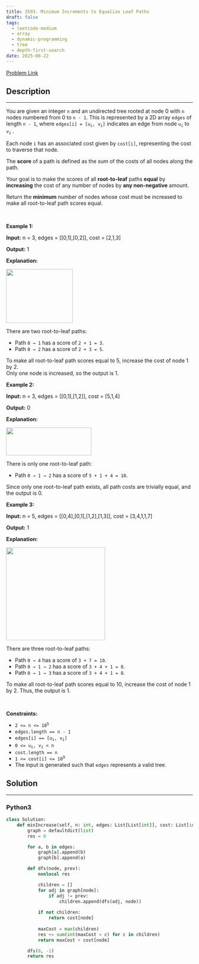 ```yaml
---
title: 3593. Minimum Increments to Equalize Leaf Paths
draft: false
tags: 
  - leetcode-medium
  - array
  - dynamic-programming
  - tree
  - depth-first-search
date: 2025-06-22
---
```


[Problem Link](https://leetcode.com/problems/minimum-increments-to-equalize-leaf-paths/)

## Description

---
<p>You are given an integer <code>n</code> and an undirected tree rooted at node 0 with <code>n</code> nodes numbered from 0 to <code>n - 1</code>. This is represented by a 2D array <code>edges</code> of length <code>n - 1</code>, where <code>edges[i] = [u<sub>i</sub>, v<sub>i</sub>]</code> indicates an edge from node <code>u<sub>i</sub></code> to <code>v<sub>i</sub></code> .</p>

<p>Each node <code>i</code> has an associated cost given by <code>cost[i]</code>, representing the cost to traverse that node.</p>

<p>The <strong>score</strong> of a path is defined as the sum of the costs of all nodes along the path.</p>

<p>Your goal is to make the scores of all <strong>root-to-leaf</strong> paths <strong>equal</strong> by <strong>increasing</strong> the cost of any number of nodes by <strong>any non-negative</strong> amount.</p>

<p>Return the <strong>minimum</strong> number of nodes whose cost must be increased to make all root-to-leaf path scores equal.</p>

<p>&nbsp;</p>
<p><strong class="example">Example 1:</strong></p>

<div class="example-block">
<p><strong>Input:</strong> <span class="example-io">n = 3, edges = [[0,1],[0,2]], cost = [2,1,3]</span></p>

<p><strong>Output:</strong> <span class="example-io">1</span></p>

<p><strong>Explanation:</strong></p>

<p><img src="https://assets.leetcode.com/uploads/2025/05/28/screenshot-2025-05-28-at-134018.png" style="width: 180px; height: 145px;" /></p>

<p>There are two root-to-leaf paths:</p>

<ul>
	<li>Path <code>0 &rarr; 1</code> has a score of <code>2 + 1 = 3</code>.</li>
	<li>Path <code>0 &rarr; 2</code> has a score of <code>2 + 3 = 5</code>.</li>
</ul>

<p>To make all root-to-leaf path scores equal to 5, increase the cost of node 1 by 2.<br />
Only one node is increased, so the output is 1.</p>
</div>

<p><strong class="example">Example 2:</strong></p>

<div class="example-block">
<p><strong>Input:</strong> <span class="example-io">n = 3, edges = [[0,1],[1,2]], cost = [5,1,4]</span></p>

<p><strong>Output:</strong> <span class="example-io">0</span></p>

<p><strong>Explanation:</strong></p>

<p><img src="https://assets.leetcode.com/uploads/2025/05/28/screenshot-2025-05-28-at-134249.png" style="width: 230px; height: 75px;" /></p>

<p>There is only<b> </b>one root-to-leaf path:</p>

<ul>
	<li>
	<p>Path <code>0 &rarr; 1 &rarr; 2</code> has a score of <code>5 + 1 + 4 = 10</code>.</p>
	</li>
</ul>

<p>Since only one root-to-leaf path exists, all path costs are trivially equal, and the output is 0.</p>
</div>

<p><strong class="example">Example 3:</strong></p>

<div class="example-block">
<p><strong>Input:</strong> <span class="example-io">n = 5, edges = [[0,4],[0,1],[1,2],[1,3]], cost = [3,4,1,1,7]</span></p>

<p><strong>Output:</strong> <span class="example-io">1</span></p>

<p><strong>Explanation:</strong></p>

<p><img src="https://assets.leetcode.com/uploads/2025/05/28/screenshot-2025-05-28-at-135704.png" style="width: 267px; height: 250px;" /></p>

<p>There are three root-to-leaf paths:</p>

<ul>
	<li>Path <code>0 &rarr; 4</code> has a score of <code>3 + 7 = 10</code>.</li>
	<li>Path <code>0 &rarr; 1 &rarr; 2</code> has a score of <code>3 + 4 + 1 = 8</code>.</li>
	<li>Path <code>0 &rarr; 1 &rarr; 3</code> has a score of <code>3 + 4 + 1 = 8</code>.</li>
</ul>

<p>To make all root-to-leaf path scores equal to 10, increase the cost of node 1 by 2. Thus, the output is 1.</p>
</div>

<p>&nbsp;</p>
<p><strong>Constraints:</strong></p>

<ul>
	<li><code>2 &lt;= n &lt;= 10<sup>5</sup></code></li>
	<li><code>edges.length == n - 1</code></li>
	<li><code>edges[i] == [u<sub>i</sub>, v<sub>i</sub>]</code></li>
	<li><code>0 &lt;= u<sub>i</sub>, v<sub>i</sub> &lt; n</code></li>
	<li><code>cost.length == n</code></li>
	<li><code>1 &lt;= cost[i] &lt;= 10<sup>9</sup></code></li>
	<li>The input is generated such that <code>edges</code> represents a valid tree.</li>
</ul>


## Solution

---
### Python3
``` py title='minimum-increments-to-equalize-leaf-paths'
class Solution:
    def minIncrease(self, n: int, edges: List[List[int]], cost: List[int]) -> int:
        graph = defaultdict(list)
        res = 0

        for a, b in edges:
            graph[a].append(b)
            graph[b].append(a)

        def dfs(node, prev):
            nonlocal res

            children = []
            for adj in graph[node]:
                if adj != prev:
                    children.append(dfs(adj, node))
            
            if not children:
                return cost[node]
            
            maxCost = max(children)
            res += sum(int(maxCost > c) for c in children)
            return maxCost + cost[node]

        dfs(0, -1)
        return res
```

